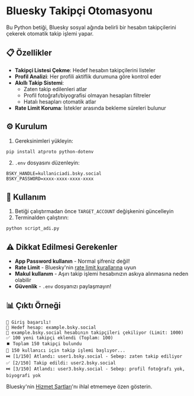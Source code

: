 # Bluesky Takipçi Otomasyonu

Bu Python betiği, Bluesky sosyal ağında belirli bir hesabın takipçilerini çekerek otomatik takip işlemi yapar.

## 📋 Özellikler

- **Takipçi Listesi Çekme**: Hedef hesabın takipçilerini listeler
- **Profil Analizi**: Her profili aktiflik durumuna göre kontrol eder
- **Akıllı Takip Sistemi**: 
  - Zaten takip edilenleri atlar
  - Profil fotoğrafı/biyografisi olmayan hesapları filtreler
  - Hatalı hesapları otomatik atlar
- **Rate Limit Koruma**: İstekler arasında bekleme süreleri bulunur

## ⚙️ Kurulum

1. Gereksinimleri yükleyin:
```bash
pip install atproto python-dotenv
```

2. `.env` dosyasını düzenleyin:
```env
BSKY_HANDLE=kullaniciadi.bsky.social
BSKY_PASSWORD=xxxx-xxxx-xxxx-xxxx
```

## 🚀 Kullanım

1. Betiği çalıştırmadan önce `TARGET_ACCOUNT` değişkenini güncelleyin
2. Terminalden çalıştırın:
```bash
python script_adi.py
```

## ⚠️ Dikkat Edilmesi Gerekenler

- **App Password kullanın** - Normal şifreniz değil!
- **Rate Limit** - Bluesky'nin [rate limit kurallarına](https://docs.bsky.app/docs/advanced-guides/rate-limits) uyun
- **Makul kullanım** - Aşırı takip işlemi hesabınızın askıya alınmasına neden olabilir
- **Güvenlik** - `.env` dosyanızı paylaşmayın!

## 📊 Çıktı Örneği

```
🔑 Giriş başarılı!
🎯 Hedef hesap: example.bsky.social
🔄 example.bsky.social hesabının takipçileri çekiliyor (Limit: 1000)
✅ 100 yeni takipçi eklendi (Toplam: 100)
⏹️ Toplam 150 takipçi bulundu
🚀 150 kullanıcı için takip işlemi başlıyor...
⏭️ [1/150] Atlandı: user1.bsky.social - Sebep: zaten takip ediliyor
✅ [2/150] Takip edildi: user2.bsky.social
⏭️ [3/150] Atlandı: user3.bsky.social - Sebep: profil fotoğrafı yok, biyografi yok
```

Bluesky'nin [Hizmet Şartları](https://bsky.social/about/support/tos)'nı ihlal etmemeye özen gösterin.
